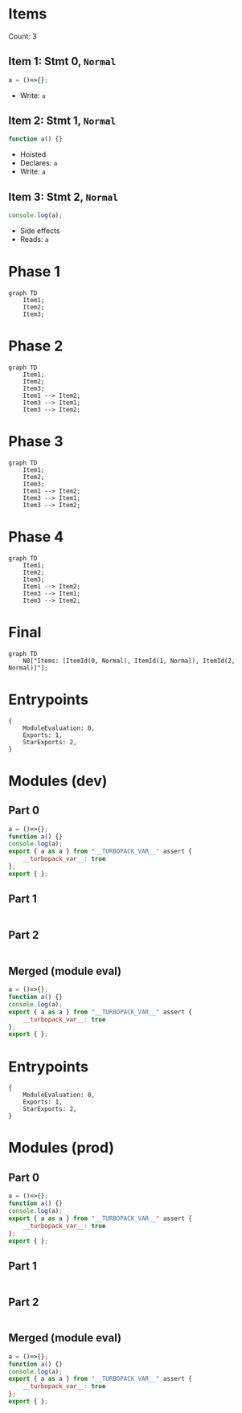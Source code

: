 # Items

Count: 3

## Item 1: Stmt 0, `Normal`

```js
a = ()=>{};

```

- Write: `a`

## Item 2: Stmt 1, `Normal`

```js
function a() {}

```

- Hoisted
- Declares: `a`
- Write: `a`

## Item 3: Stmt 2, `Normal`

```js
console.log(a);

```

- Side effects
- Reads: `a`

# Phase 1
```mermaid
graph TD
    Item1;
    Item2;
    Item3;
```
# Phase 2
```mermaid
graph TD
    Item1;
    Item2;
    Item3;
    Item1 --> Item2;
    Item3 --> Item1;
    Item3 --> Item2;
```
# Phase 3
```mermaid
graph TD
    Item1;
    Item2;
    Item3;
    Item1 --> Item2;
    Item3 --> Item1;
    Item3 --> Item2;
```
# Phase 4
```mermaid
graph TD
    Item1;
    Item2;
    Item3;
    Item1 --> Item2;
    Item3 --> Item1;
    Item3 --> Item2;
```
# Final
```mermaid
graph TD
    N0["Items: [ItemId(0, Normal), ItemId(1, Normal), ItemId(2, Normal)]"];
```
# Entrypoints

```
{
    ModuleEvaluation: 0,
    Exports: 1,
    StarExports: 2,
}
```


# Modules (dev)
## Part 0
```js
a = ()=>{};
function a() {}
console.log(a);
export { a as a } from "__TURBOPACK_VAR__" assert {
    __turbopack_var__: true
};
export { };

```
## Part 1
```js

```
## Part 2
```js

```
## Merged (module eval)
```js
a = ()=>{};
function a() {}
console.log(a);
export { a as a } from "__TURBOPACK_VAR__" assert {
    __turbopack_var__: true
};
export { };

```
# Entrypoints

```
{
    ModuleEvaluation: 0,
    Exports: 1,
    StarExports: 2,
}
```


# Modules (prod)
## Part 0
```js
a = ()=>{};
function a() {}
console.log(a);
export { a as a } from "__TURBOPACK_VAR__" assert {
    __turbopack_var__: true
};
export { };

```
## Part 1
```js

```
## Part 2
```js

```
## Merged (module eval)
```js
a = ()=>{};
function a() {}
console.log(a);
export { a as a } from "__TURBOPACK_VAR__" assert {
    __turbopack_var__: true
};
export { };

```
